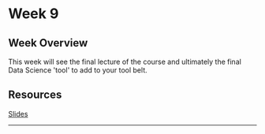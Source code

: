 # Week 9

## Week Overview

This week will see the final lecture of the course and ultimately the final Data Science 'tool' to add to your tool belt. 

## Resources

[Slides](https://github.com/natelangholz/stat418-tools-in-datascience/blob/master/week-9/slides-week-9.pdf)

-----
